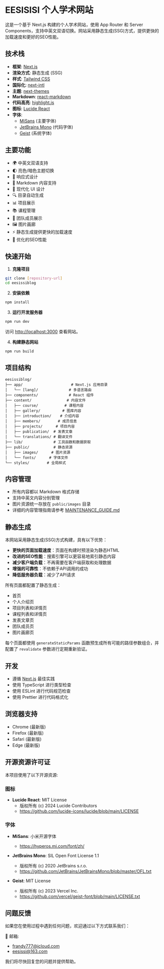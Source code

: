 # EESISISI 个人学术网站

这是一个基于 Next.js 构建的个人学术网站，使用 App Router 和 Server Components，支持中英文双语切换。网站采用静态生成(SSG)方式，提供更快的加载速度和更好的SEO性能。

## 技术栈

- **框架**: [Next.js](https://nextjs.org)
- **渲染方式**: 静态生成 (SSG)
- **样式**: [Tailwind CSS](https://tailwindcss.com)
- **国际化**: [next-intl](https://next-intl-docs.vercel.app)
- **主题**: [next-themes](https://github.com/pacocoursey/next-themes)
- **Markdown**: [react-markdown](https://github.com/remarkjs/react-markdown)
- **代码高亮**: [highlight.js](https://highlightjs.org)
- **图标**: [Lucide React](https://lucide.dev)
- **字体**: 
  - [MiSans](https://web.vip.miui.com/page/info/mio/mio/detail?postId=33935854) (主要字体)
  - [JetBrains Mono](https://www.jetbrains.com/lp/mono/) (代码字体)
  - [Geist](https://vercel.com/font) (系统字体)

## 主要功能

- 🌍 中英文双语支持
- 🌓 亮色/暗色主题切换
- 📱 响应式设计
- 📝 Markdown 内容支持
- 🎨 现代化 UI 设计
- 🔍 目录自动生成
- 📊 项目展示
- 📚 课程管理
- 👥 团队成员展示
- 🖼️ 图片画廊
- ⚡ 静态生成提供更快的加载速度
- 🔎 优化的SEO性能

## 快速开始

1. **克隆项目**

```bash
git clone [repository-url]
cd eesissiblog
```

2. **安装依赖**

```bash
npm install
```

3. **运行开发服务器**

```bash
npm run dev
```

访问 [http://localhost:3000](http://localhost:3000) 查看网站。

4. **构建静态网站**

```bash
npm run build
```

## 项目结构

```
eesissiblog/
├── app/                      # Next.js 应用目录
│   └── [lang]/              # 多语言路由
├── components/              # React 组件
├── content/                # 内容文件
│   ├── course/            # 课程内容
│   ├── gallery/          # 图库内容
│   ├── introduction/    # 介绍内容
│   ├── members/        # 成员信息
│   ├── projects/      # 项目内容
│   ├── publication/  # 发表文章
│   └── translations/ # 翻译文件
├── lib/              # 工具函数和数据获取
├── public/           # 静态资源
│   ├── images/      # 图片资源
│   └── fonts/      # 字体文件
└── styles/        # 全局样式
```

## 内容管理

- 所有内容都以 Markdown 格式存储
- 支持中英文内容分别管理
- 图片资源统一存放在 `public/images` 目录
- 详细的内容管理指南请参考 [MAINTENANCE_GUIDE.md](./MAINTENANCE_GUIDE.md)

## 静态生成

本网站采用静态生成(SSG)方式构建，具有以下优势：

- **更快的页面加载速度**：页面在构建时预渲染为静态HTML
- **改进的SEO性能**：搜索引擎可以更容易地索引静态内容
- **减少客户端负载**：不再需要在客户端获取和处理数据
- **增强的可靠性**：不依赖于API调用的成功
- **降低服务器负载**：减少了API请求

所有页面都配置了静态生成：
- 首页
- 个人介绍页
- 项目列表和详情页
- 课程列表和详情页
- 发表文章页
- 团队成员页
- 图片画廊页

每个页面都使用 `generateStaticParams` 函数预生成所有可能的路径参数组合，并配置了 `revalidate` 参数进行定期重新验证。

## 开发

- 遵循 [Next.js](https://nextjs.org/docs) 最佳实践
- 使用 TypeScript 进行类型检查
- 使用 ESLint 进行代码规范检查
- 使用 Prettier 进行代码格式化

## 浏览器支持

- Chrome (最新版)
- Firefox (最新版)
- Safari (最新版)
- Edge (最新版)

## 开源资源许可证

本项目使用了以下开源资源:

### 图标
- **Lucide React**: MIT License
  - 版权所有 (c) 2024 Lucide Contributors
  - https://github.com/lucide-icons/lucide/blob/main/LICENSE

### 字体
- **MiSans**: 小米开源字体
  - https://hyperos.mi.com/font/zh/
  
- **JetBrains Mono**: SIL Open Font License 1.1
  - 版权所有 (c) 2020 JetBrains s.r.o.
  - https://github.com/JetBrains/JetBrainsMono/blob/master/OFL.txt
  
- **Geist**: MIT License
  - 版权所有 (c) 2023 Vercel Inc.
  - https://github.com/vercel/geist-font/blob/main/LICENSE.txt

## 问题反馈

如果您在使用过程中遇到任何问题，欢迎通过以下方式联系我们：

📧 邮箱: 
- [frandy777@icloud.com](mailto:frandy777@icloud.com)
- [eesissi@163.com](mailto:eesissi@163.com)

我们将尽快回复您的问题并提供帮助。
